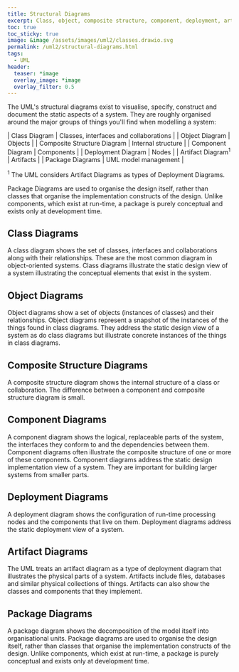```yaml
---
title: Structural Diagrams
excerpt: Class, object, composite structure, component, deployment, artifact and package diagrams.
toc: true
toc_sticky: true
image: &image /assets/images/uml2/classes.drawio.svg
permalink: /uml2/structural-diagrams.html
tags:
  - UML
header:
  teaser: *image
  overlay_image: *image
  overlay_filter: 0.5
---
```

The UML's structural diagrams exist to visualise, specify, construct and document the static aspects of a system. They are roughly organised around the major groups of things you'll find when modelling a system:

| Class Diagram                | Classes, interfaces and collaborations |
| Object Diagram               | Objects                                |
| Composite Structure Diagram  | Internal structure                     |
| Component Diagram            | Components                             |
| Deployment Diagram           | Nodes                                  |
| Artifact Diagram<sup>1</sup> | Artifacts                              |
| Package Diagrams             | UML model management                   |

<sup>1</sup> The UML considers Artifact Diagrams as types of Deployment Diagrams.

Package Diagrams are used to organise the design itself, rather than classes that organise the implementation constructs of the design. Unlike components, which exist at run-time, a package is purely conceptual and exists only at development time.

## Class Diagrams

A class diagram shows the set of classes, interfaces and collaborations along with their relationships. These are the most common diagram in object-oriented systems. Class diagrams illustrate the static design view of a system illustrating the conceptual elements that exist in the system.

## Object Diagrams

Object diagrams show a set of objects (instances of classes) and their relationships. Object diagrams represent a snapshot of the instances of the things found in class diagrams. They address the static design view of a system as do class diagrams but illustrate concrete instances of the things in class diagrams.

## Composite Structure Diagrams

A composite structure diagram shows the internal structure of a class or collaboration. The difference between a component and composite structure diagram is small.

## Component Diagrams

A component diagram shows the logical, replaceable parts of the system, the interfaces they conform to and the dependencies between them. Component diagrams often illustrate the composite structure of one or more of these components. Component diagrams address the static design implementation view of a system. They are important for building larger systems from smaller parts.

## Deployment Diagrams

A deployment diagram shows the configuration of run-time processing nodes and the components that live on them. Deployment diagrams address the static deployment view of a system.

## Artifact Diagrams

The UML treats an artifact diagram as a type of deployment diagram that illustrates the physical parts of a system. Artifacts include files, databases and similar physical collections of things. Artifacts can also show the classes and components that they implement.

## Package Diagrams

A package diagram shows the decomposition of the model itself into organisational units. Package diagrams are used to organise the design itself, rather than classes that organise the implementation constructs of the design. Unlike components, which exist at run-time, a package is purely conceptual and exists only at development time.

